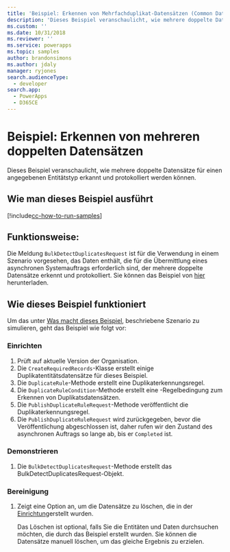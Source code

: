 ```yaml
---
title: 'Beispiel: Erkennen von Mehrfachduplikat-Datensätzen (Common Data Service for Apps) | Microsoft Docs'
description: 'Dieses Beispiel veranschaulicht, wie mehrere doppelte Datensätze für einen angegebenen Entitätstyp erkannt und protokolliert werden können.'
ms.custom: ''
ms.date: 10/31/2018
ms.reviewer: ''
ms.service: powerapps
ms.topic: samples
author: brandonsimons
ms.author: jdaly
manager: ryjones
search.audienceType:
  - developer
search.app:
  - PowerApps
  - D365CE
---
```

# <a name="sample-detect-multiple-duplicate-records"></a>Beispiel: Erkennen von mehreren doppelten Datensätzen

Dieses Beispiel veranschaulicht, wie mehrere doppelte Datensätze für einen angegebenen Entitätstyp erkannt und protokolliert werden können.

## <a name="how-to-run-this-sample"></a>Wie man dieses Beispiel ausführt

[!include[cc-how-to-run-samples](../../includes/cc-how-to-run-samples.md)]

## <a name="what-this-sample-does"></a>Funktionsweise:

Die Meldung `BulkDetectDuplicatesRequest` ist für die Verwendung in einem Szenario vorgesehen, das Daten enthält, die für die Übermittlung eines asynchronen Systemauftrags erforderlich sind, der mehrere doppelte Datensätze erkennt und protokolliert. Sie können das Beispiel von [hier](https://github.com/Microsoft/PowerApps-Samples/tree/master/cds/orgsvc/C%23/DetectMultipleDuplicateRecords) herunterladen.

## <a name="how-this-sample-works"></a>Wie dieses Beispiel funktioniert

Um das unter [Was macht dieses Beispiel](#what-this-sample-does), beschriebene Szenario zu simulieren, geht das Beispiel wie folgt vor:

### <a name="setup"></a>Einrichten

1. Prüft auf aktuelle Version der Organisation.
1. Die `CreateRequiredRecords`-Klasse erstellt einige Duplikatentitätsdatensätze für dieses Beispiel.
1. Die `DuplicateRule`-Methode erstellt eine Duplikaterkennungsregel.
1. Die `DuplicateRuleCondition`-Methode erstellt eine -Regelbedingung zum Erkennen von Duplikatsdatensätzen.
1. Die `PublishDuplicateRuleRequest`-Methode veröffentlicht die Duplikaterkennungsregel.
1. Die `PublishDuplicateRuleRequest` wird zurückgegeben, bevor die Veröffentlichung abgeschlossen ist, daher rufen wir den Zustand des asynchronen Auftrags so lange ab, bis er `Completed` ist.

### <a name="demonstrate"></a>Demonstrieren

1. Die `BulkDetectDuplicatesRequest`-Methode erstellt das BulkDetectDuplicatesRequest-Objekt.

### <a name="clean-up"></a>Bereinigung

1. Zeigt eine Option an, um die Datensätze zu löschen, die in der [Einrichtung](#setup)erstellt wurden.

    Das Löschen ist optional, falls Sie die Entitäten und Daten durchsuchen möchten, die durch das Beispiel erstellt wurden. Sie können die Datensätze manuell löschen, um das gleiche Ergebnis zu erzielen.

